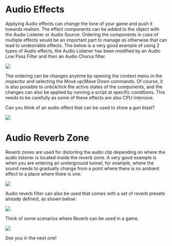 # Audio Effects

Applying Audio effects can change the tone of your game and push it towards realism. The effect components can be added to the object with the Audio Listener or Audio Source. Ordering the components in case of multiple effects would be an important part to manage as otherwise that can lead to undesirable effects. The below is a very good example of using 2 types of Audio effects, the Audio Listener has been modified by an Audio Low Pass Filter and then an Audio Chorus filter.

![](https://user-images.githubusercontent.com/44625252/156242937-f0106dd4-39d1-4c98-a5a2-17c3a9da0107.png)

The ordering can be changes anytime by opening the context menu in the inspector and selecting the Move up/Move Down commands. Of course, it is also possible to untick/tick the active states of the components, and the changes can also be applied by running a script at specific conditions. This needs to be carefully as some of these effects are also CPU intensive.

Can you think of an audio effect that can be used to show a gun blast?

![](https://media.giphy.com/media/8TzpRpIxG4qvA0KLzR/giphy.gif)

# Audio Reverb Zone

Reverb zones are used for distorting the audio clip depending on where the audio listener is located inside the reverb zone. A very good example is when you are entering an underground tunnel, for example, where the sound needs to gradually change from a point where there is no ambient effect to a place where there is one.

![](https://user-images.githubusercontent.com/44625252/152987706-85586e1e-1473-4328-9b88-6a05dc18419d.png)

Audio reverb filter can also be used that comes with a set of reverb presets already defined, as shown below:

![](https://user-images.githubusercontent.com/44625252/152987746-e5eab7d4-ab29-406b-b163-5f0fdbdff9bf.png)

Think of some scenarios where Reverb can be used in a game.

![](https://media.giphy.com/media/GLjbMKJdoob60/giphy.gif)

See you in the next one!

